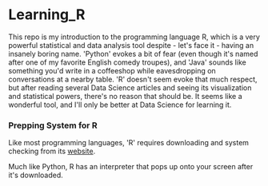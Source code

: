 # Learning_R

This repo is my introduction to the programming language R, which is a very powerful statistical and data analysis tool despite - let's face it - having an insanely boring name.  'Python' evokes a bit of fear (even though it's named after one of my favorite English comedy troupes), and 'Java' sounds like something you'd write in a coffeeshop while eavesdropping on conversations at a nearby table.  'R' doesn't seem evoke that much respect, but after reading several Data Science articles and seeing its visualization and statistical powers, there's no reason that should be.  It seems like a wonderful tool, and I'll only be better at Data Science for learning it.

### Prepping System for R

Like most programming languages, 'R' requires downloading and system checking from its [website](https://www.r-project.org/).  

Much like Python, R has an interpreter that pops up onto your screen after it's downloaded.

